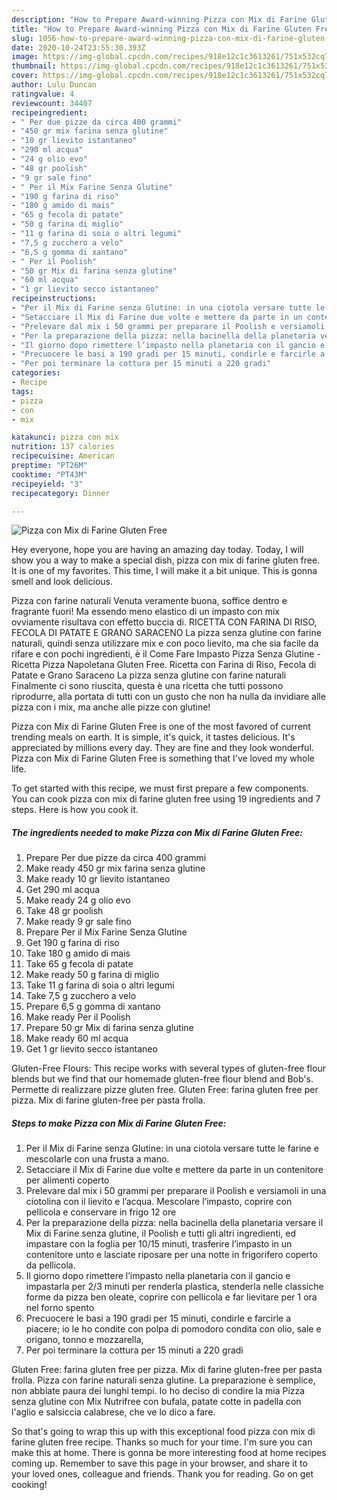 ```yaml
---
description: "How to Prepare Award-winning Pizza con Mix di Farine Gluten Free"
title: "How to Prepare Award-winning Pizza con Mix di Farine Gluten Free"
slug: 1056-how-to-prepare-award-winning-pizza-con-mix-di-farine-gluten-free
date: 2020-10-24T23:55:30.393Z
image: https://img-global.cpcdn.com/recipes/918e12c1c3613261/751x532cq70/pizza-con-mix-di-farine-gluten-free-recipe-main-photo.jpg
thumbnail: https://img-global.cpcdn.com/recipes/918e12c1c3613261/751x532cq70/pizza-con-mix-di-farine-gluten-free-recipe-main-photo.jpg
cover: https://img-global.cpcdn.com/recipes/918e12c1c3613261/751x532cq70/pizza-con-mix-di-farine-gluten-free-recipe-main-photo.jpg
author: Lulu Duncan
ratingvalue: 4
reviewcount: 34407
recipeingredient:
- " Per due pizze da circa 400 grammi"
- "450 gr mix farina senza glutine"
- "10 gr lievito istantaneo"
- "290 ml acqua"
- "24 g olio evo"
- "48 gr poolish"
- "9 gr sale fino"
- " Per il Mix Farine Senza Glutine"
- "190 g farina di riso"
- "180 g amido di mais"
- "65 g fecola di patate"
- "50 g farina di miglio"
- "11 g farina di soia o altri legumi"
- "7,5 g zucchero a velo"
- "6,5 g gomma di xantano"
- " Per il Poolish"
- "50 gr Mix di farina senza glutine"
- "60 ml acqua"
- "1 gr lievito secco istantaneo"
recipeinstructions:
- "Per il Mix di Farine senza Glutine: in una ciotola versare tutte le farine e mescolarle con una frusta a mano."
- "Setacciare il Mix di Farine due volte e mettere da parte in un contenitore per alimenti coperto"
- "Prelevare dal mix i 50 grammi per preparare il Poolish e versiamoli in una ciotolina con il lievito e l’acqua. Mescolare l’impasto, coprire con pellicola e conservare in frigo 12 ore"
- "Per la preparazione della pizza: nella bacinella della planetaria versare il Mix di Farine senza glutine, il Poolish e tutti gli altri ingredienti, ed impastare con la foglia per 10/15 minuti, trasferire l’impasto in un contenitore unto e lasciate riposare per una notte in frigorifero coperto da pellicola."
- "Il giorno dopo rimettere l’impasto nella planetaria con il gancio e impastarla per 2/3 minuti per renderla plastica, stenderla nelle classiche forme da pizza ben oleate, coprire con pellicola e far lievitare per 1 ora nel forno spento"
- "Precuocere le basi a 190 gradi per 15 minuti, condirle e farcirle a piacere; io le ho condite con polpa di pomodoro condita con olio, sale e origano, tonno e mozzarella,"
- "Per poi terminare la cottura per 15 minuti a 220 gradi"
categories:
- Recipe
tags:
- pizza
- con
- mix

katakunci: pizza con mix 
nutrition: 137 calories
recipecuisine: American
preptime: "PT26M"
cooktime: "PT43M"
recipeyield: "3"
recipecategory: Dinner

---
```



![Pizza con Mix di Farine Gluten Free](https://img-global.cpcdn.com/recipes/918e12c1c3613261/751x532cq70/pizza-con-mix-di-farine-gluten-free-recipe-main-photo.jpg)

Hey everyone, hope you are having an amazing day today. Today, I will show you a way to make a special dish, pizza con mix di farine gluten free. It is one of my favorites. This time, I will make it a bit unique. This is gonna smell and look delicious.

Pizza con farine naturali Venuta veramente buona, soffice dentro e fragrante fuori! Ma essendo meno elastico di un impasto con mix ovviamente risultava con effetto buccia di. RICETTA CON FARINA DI RISO, FECOLA DI PATATE E GRANO SARACENO La pizza senza glutine con farine naturali, quindi senza utilizzare mix e con poco lievito, ma che sia facile da rifare e con pochi ingredienti, è il Come Fare Impasto Pizza Senza Glutine - Ricetta Pizza Napoletana Gluten Free. Ricetta con Farina di Riso, Fecola di Patate e Grano Saraceno La pizza senza glutine con farine naturali Finalmente ci sono riuscita, questa è una ricetta che tutti possono riprodurre, alla portata di tutti con un gusto che non ha nulla da invidiare alle pizza con i mix, ma anche alle pizze con glutine!

Pizza con Mix di Farine Gluten Free is one of the most favored of current trending meals on earth. It is simple, it's quick, it tastes delicious. It's appreciated by millions every day. They are fine and they look wonderful. Pizza con Mix di Farine Gluten Free is something that I've loved my whole life.


To get started with this recipe, we must first prepare a few components. You can cook pizza con mix di farine gluten free using 19 ingredients and 7 steps. Here is how you cook it.

<!--inarticleads1-->

##### The ingredients needed to make Pizza con Mix di Farine Gluten Free:

1. Prepare  Per due pizze da circa 400 grammi
1. Make ready 450 gr mix farina senza glutine
1. Make ready 10 gr lievito istantaneo
1. Get 290 ml acqua
1. Make ready 24 g olio evo
1. Take 48 gr poolish
1. Make ready 9 gr sale fino
1. Prepare  Per il Mix Farine Senza Glutine
1. Get 190 g farina di riso
1. Take 180 g amido di mais
1. Take 65 g fecola di patate
1. Make ready 50 g farina di miglio
1. Take 11 g farina di soia o altri legumi
1. Take 7,5 g zucchero a velo
1. Prepare 6,5 g gomma di xantano
1. Make ready  Per il Poolish
1. Prepare 50 gr Mix di farina senza glutine
1. Make ready 60 ml acqua
1. Get 1 gr lievito secco istantaneo


Gluten-Free Flours: This recipe works with several types of gluten-free flour blends but we find that our homemade gluten-free flour blend and Bob&#39;s. Permette di realizzare pizze gluten free. Gluten Free: farina gluten free per pizza. Mix di farine gluten-free per pasta frolla. 

<!--inarticleads2-->

##### Steps to make Pizza con Mix di Farine Gluten Free:

1. Per il Mix di Farine senza Glutine: in una ciotola versare tutte le farine e mescolarle con una frusta a mano.
1. Setacciare il Mix di Farine due volte e mettere da parte in un contenitore per alimenti coperto
1. Prelevare dal mix i 50 grammi per preparare il Poolish e versiamoli in una ciotolina con il lievito e l’acqua. Mescolare l’impasto, coprire con pellicola e conservare in frigo 12 ore
1. Per la preparazione della pizza: nella bacinella della planetaria versare il Mix di Farine senza glutine, il Poolish e tutti gli altri ingredienti, ed impastare con la foglia per 10/15 minuti, trasferire l’impasto in un contenitore unto e lasciate riposare per una notte in frigorifero coperto da pellicola.
1. Il giorno dopo rimettere l’impasto nella planetaria con il gancio e impastarla per 2/3 minuti per renderla plastica, stenderla nelle classiche forme da pizza ben oleate, coprire con pellicola e far lievitare per 1 ora nel forno spento
1. Precuocere le basi a 190 gradi per 15 minuti, condirle e farcirle a piacere; io le ho condite con polpa di pomodoro condita con olio, sale e origano, tonno e mozzarella,
1. Per poi terminare la cottura per 15 minuti a 220 gradi


Gluten Free: farina gluten free per pizza. Mix di farine gluten-free per pasta frolla. Pizza con farine naturali senza glutine. La preparazione è semplice, non abbiate paura dei lunghi tempi. Io ho deciso di condire la mia Pizza senza glutine con Mix Nutrifree con bufala, patate cotte in padella con l&#39;aglio e salsiccia calabrese, che ve lo dico a fare. 

So that's going to wrap this up with this exceptional food pizza con mix di farine gluten free recipe. Thanks so much for your time. I'm sure you can make this at home. There is gonna be more interesting food at home recipes coming up. Remember to save this page in your browser, and share it to your loved ones, colleague and friends. Thank you for reading. Go on get cooking!
